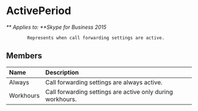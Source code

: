 
# ActivePeriod


_** Applies to: **Skype for Business 2015_

            Represents when call forwarding settings are active.
            
## Members



|**Name**|**Description**|
|:-----|:-----|
|Always|Call forwarding settings are always active.|
|Workhours|Call forwarding settings are active only during workhours.|

